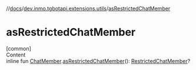 //[docs](../../index.md)/[dev.inmo.tgbotapi.extensions.utils](index.md)/[asRestrictedChatMember](as-restricted-chat-member.md)



# asRestrictedChatMember  
[common]  
Content  
inline fun [ChatMember](../dev.inmo.tgbotapi.types.ChatMember.abstracts/-chat-member/index.md).[asRestrictedChatMember](as-restricted-chat-member.md)(): [RestrictedChatMember](../dev.inmo.tgbotapi.types.ChatMember/-restricted-chat-member/index.md)?  



